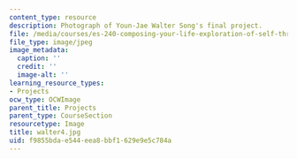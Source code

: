 ```yaml
---
content_type: resource
description: Photograph of Youn-Jae Walter Song's final project.
file: /media/courses/es-240-composing-your-life-exploration-of-self-through-visual-arts-and-writing-spring-2006/f9855bdae544eea8bbf1629e9e5c784a_walter4.jpg
file_type: image/jpeg
image_metadata:
  caption: ''
  credit: ''
  image-alt: ''
learning_resource_types:
- Projects
ocw_type: OCWImage
parent_title: Projects
parent_type: CourseSection
resourcetype: Image
title: walter4.jpg
uid: f9855bda-e544-eea8-bbf1-629e9e5c784a
---
```

